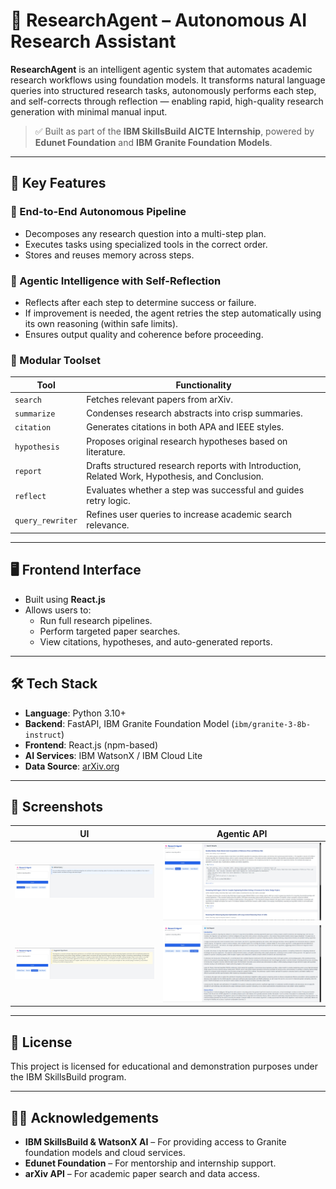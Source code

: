 # 🧠 ResearchAgent – Autonomous AI Research Assistant

**ResearchAgent** is an intelligent agentic system that automates academic research workflows using foundation models. It transforms natural language queries into structured research tasks, autonomously performs each step, and self-corrects through reflection — enabling rapid, high-quality research generation with minimal manual input.

> ✅ Built as part of the **IBM SkillsBuild AICTE Internship**, powered by **Edunet Foundation** and **IBM Granite Foundation Models**.

---

## 🚀 Key Features

### 🔁 End-to-End Autonomous Pipeline
- Decomposes any research question into a multi-step plan.
- Executes tasks using specialized tools in the correct order.
- Stores and reuses memory across steps.

### 🧠 Agentic Intelligence with Self-Reflection
- Reflects after each step to determine success or failure.
- If improvement is needed, the agent retries the step automatically using its own reasoning (within safe limits).
- Ensures output quality and coherence before proceeding.

### 🧰 Modular Toolset
| Tool          | Functionality |
|---------------|---------------|
| `search`      | Fetches relevant papers from arXiv. |
| `summarize`   | Condenses research abstracts into crisp summaries. |
| `citation`    | Generates citations in both APA and IEEE styles. |
| `hypothesis`  | Proposes original research hypotheses based on literature. |
| `report`      | Drafts structured research reports with Introduction, Related Work, Hypothesis, and Conclusion. |
| `reflect`     | Evaluates whether a step was successful and guides retry logic. |
| `query_rewriter` | Refines user queries to increase academic search relevance. |

---

## 🖥 Frontend Interface

- Built using **React.js**
- Allows users to:
  - Run full research pipelines.
  - Perform targeted paper searches.
  - View citations, hypotheses, and auto-generated reports.

---

## 🛠 Tech Stack

- **Language**: Python 3.10+
- **Backend**: FastAPI, IBM Granite Foundation Model (`ibm/granite-3-8b-instruct`)
- **Frontend**: React.js (npm-based)
- **AI Services**: IBM WatsonX / IBM Cloud Lite
- **Data Source**: [arXiv.org](https://arxiv.org)

---

## 📸 Screenshots

| UI | Agentic API |
|----|-------------|
| ![](https://github.com/Akhil-0190/research-agent/blob/main/image%201.jpg) | ![](https://github.com/Akhil-0190/research-agent/blob/main/image%202.jpg) |
| ![](https://github.com/Akhil-0190/research-agent/blob/main/image%203.jpg) | ![](https://github.com/Akhil-0190/research-agent/blob/main/image%204.jpg) |

---

## 📄 License

This project is licensed for educational and demonstration purposes under the IBM SkillsBuild program.

---

## 🙋‍♂️ Acknowledgements

- **IBM SkillsBuild & WatsonX AI** – For providing access to Granite foundation models and cloud services.
- **Edunet Foundation** – For mentorship and internship support.
- **arXiv API** – For academic paper search and data access.
